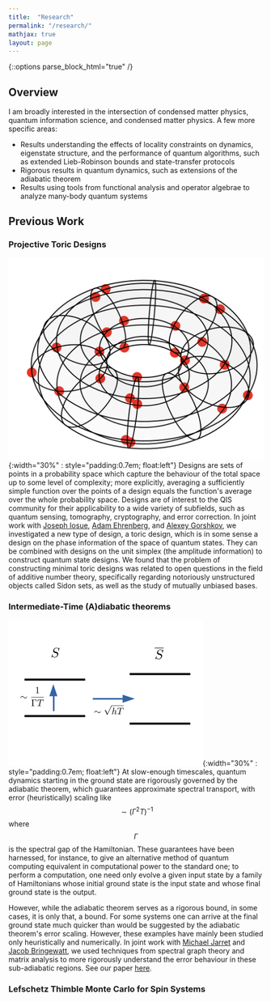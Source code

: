 ```yaml
---
title:  "Research"
permalink: "/research/"
mathjax: true
layout: page
---
```

{::options parse_block_html="true" /}

## Overview

I am broadly interested in the intersection of condensed matter physics, quantum information science, and condensed matter physics. A few more specific areas:
* Results understanding the effects of locality constraints on 
dynamics, eigenstate structure, and the performance of quantum algorithms, such as extended Lieb-Robinson bounds and state-transfer protocols
* Rigorous results in quantum dynamics, such as extensions of the adiabatic theorem
* Results using tools from functional analysis and operator algebrae to analyze many-body quantum systems

## Previous Work

### Projective Toric Designs
![Torus design](/assets/Torus_design.png){:width="30%" : style="padding:0.7em; float:left"}
Designs are sets of points in a probability space which capture the behaviour of the total space up to some level of complexity; more explicitly, averaging a sufficiently simple function over the points of a design equals the function's average over the whole probability space. Designs are of interest to the QIS community for their applicability to a wide variety of subfields, such as quantum sensing, tomography, cryptography, and error correction. In joint work with [Joseph Iosue][iosue], [Adam Ehrenberg][ehrenberg], and [Alexey Gorshkov][gorshkov], we investigated a new type of design, a toric design, which is in some sense a design on the phase information of the space of quantum states. They can be combined with designs on the unit simplex (the amplitude information) to construct quantum state designs. We found that the problem of constructing minimal toric designs was related to open questions in the field of additive number theory, specifically regarding notoriously unstructured objects called Sidon sets, as well as the study of mutually unbiased bases. 

### Intermediate-Time (A)diabatic theorems
![intermediate timescale](/assets/Indermediate_adiabatic.png){:width="30%" : style="padding:0.7em; float:left"} 
At slow-enough timescales, quantum dynamics starting in the ground state are rigorously governed by the adiabatic theorem, which guarantees approximate spectral transport, with error (heuristically) scaling like $$\sim(\Gamma^2 T)^{-1}$$ where $$\Gamma$$ is the spectral gap of the Hamiltonian. These guarantees have been harnessed, for instance, to give an alternative method of quantum computing equivalent in computational power to the standard one; to perform a computation, one need only evolve a given input state by a family of Hamiltonians whose initial ground state is the input state and whose final ground state is the output.

However, while the adiabatic theorem serves as a rigorous bound, in some cases, it is only that, a bound. For some systems one can arrive at the final ground state much quicker than would be suggested by the adiabatic theorem's error scaling. However, these examples have mainly been studied only heuristically and numerically. In joint work with [Michael Jarret][jarret] and [Jacob Bringewatt][bringewatt], we used techniques from spectral graph theory and matrix analysis to more rigorously understand the error behaviour in these sub-adiabatic regions. See our paper [here][adiabaticpaper]. 


### Lefschetz Thimble Monte Carlo for Spin Systems

[jarret]: https://science.gmu.edu/directory/michael-jarret
[bringewatt]: https://www.jacobbringewatt.com
[gorshkov]: https://jqi.umd.edu/people/alexey-gorshkov
[ehrenberg]: https://www.quics.umd.edu/people/adam-ehrenberg
[iosue]: https://jtiosue.github.io
[adiabaticpaper]: https://arxiv.org/abs/2303.13478
